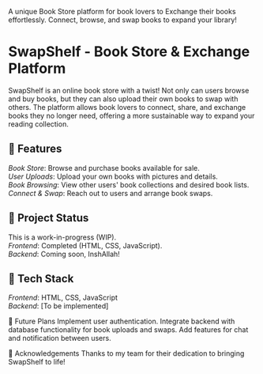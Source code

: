 A unique Book Store platform for book lovers to Exchange their books effortlessly. Connect, browse, and swap books to expand your library!

# SwapShelf - Book Store & Exchange Platform  

SwapShelf is an online book store with a twist! Not only can users browse and buy books, but they can also upload their own books to swap with others. The platform allows book lovers to connect, share, and exchange books they no longer need, offering a more sustainable way to expand your reading collection.

## 🌟 Features  
*Book Store*: Browse and purchase books available for sale.  
*User Uploads*: Upload your own books with pictures and details.  
*Book Browsing*: View other users' book collections and desired book lists.  
*Connect & Swap*: Reach out to users and arrange book swaps.  

## 🚧 Project Status  
This is a work-in-progress (WIP).  
*Frontend*: Completed (HTML, CSS, JavaScript).  
*Backend*: Coming soon, InshAllah!  

## 🔧 Tech Stack  
*Frontend*: HTML, CSS, JavaScript  
*Backend*: [To be implemented]  

📌 Future Plans
Implement user authentication.
Integrate backend with database functionality for book uploads and swaps.
Add features for chat and notification between users.

🙌 Acknowledgements
Thanks to my team for their dedication to bringing SwapShelf to life!

